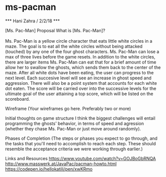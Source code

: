# ms-pacman

*** Hani Zahra / 2/2/18 ***

[Ms. Pac-Man] Proposal
What is [Ms. Pac-Man]?
<br><br>
Ms. Pac-Man is a yellow circle character that eats little white circles in a maze. The goal is to eat all the white circles without being attacked (touched) by any one of the four ghost characters. Ms. Pac-Man can lose a max of three lives before the game resets. In addition to the white circles, there are larger items Ms. Pac-Man can eat that for a brief amount of time allow her to swallow the ghosts, which sends them back to the center of the maze. After all white dots have been eating, the user can progress to the next level. Each succesive level will see an increase in ghost speed and aggression. There will also be a point system that accounts for each white dot eaten. The score will be carried over into the successive levels for the ultimate goal of the user attaining a top score, which will be listed on the scoreboard.  

Wireframe
(Your wireframes go here. Preferably two or more)

Initial thoughts on game structure
I think the biggest challenges will entail programming the ghosts' behavior, in terms of speed and agression (whether they chase Ms. Pac-Man or just move around randomly). 

Phases of Completion
(The steps or phases you expect to go through, and the tasks that you'll need to accomplish to reach each step. These should resemble the acceptance criteria we were working through earlier.)

Links and Resources
https://www.youtube.com/watch?v=GOJBoGbRNQA
http://www.masswerk.at/JavaPac/pacman-howto.html
https://codepen.io/hellokatili/pen/xwKRmo
